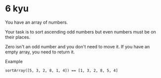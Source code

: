 # 6 kyu

You have an array of numbers.

Your task is to sort ascending odd numbers but even numbers must be on their places.

Zero isn't an odd number and you don't need to move it. If you have an empty array, you need to return it.

Example

    sortArray([5, 3, 2, 8, 1, 4]) == [1, 3, 2, 8, 5, 4]

